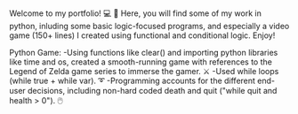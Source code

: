 Welcome to my portfolio! 💻 🎉 
Here, you will find some of my work in python, inluding some basic logic-focused programs, and especially a video game (150+ lines) I created using functional and conditional logic. 
Enjoy!

Python Game:
-Using functions like clear() and importing python libraries like time and os, created a smooth-running game with references to the Legend of Zelda game series to immerse the gamer. ⚔️
-Used while loops (while true + while var). ➰
-Programming accounts for the different end-user decisions, including non-hard coded death and quit ("while quit and health > 0"). 🖱️
